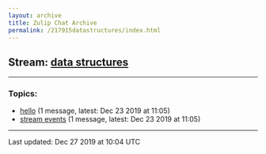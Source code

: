 ```yaml
---
layout: archive
title: Zulip Chat Archive
permalink: /217915datastructures/index.html
---
```


## Stream: [data structures](https://programmers.zulipchat.com/217915datastructures/index.html)
---

### Topics:

* [hello](47413hello.html) (1 message, latest: Dec 23 2019 at 11:05)
* [stream events](95106streamevents.html) (1 message, latest: Dec 23 2019 at 11:05)

<hr><p>Last updated: Dec 27 2019 at 10:04 UTC</p>